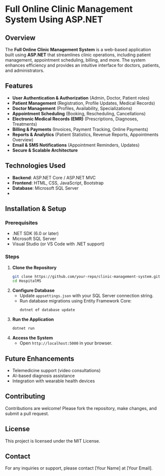 # Full Online Clinic Management System Using ASP.NET

## Overview
The **Full Online Clinic Management System** is a web-based application built using **ASP.NET** that streamlines clinic operations, including patient management, appointment scheduling, billing, and more. The system enhances efficiency and provides an intuitive interface for doctors, patients, and administrators.

## Features
- **User Authentication & Authorization** (Admin, Doctor, Patient roles)
- **Patient Management** (Registration, Profile Updates, Medical Records)
- **Doctor Management** (Profiles, Availability, Specializations)
- **Appointment Scheduling** (Booking, Rescheduling, Cancellations)
- **Electronic Medical Records (EMR)** (Prescriptions, Diagnoses, Treatments)
- **Billing & Payments** (Invoices, Payment Tracking, Online Payments)
- **Reports & Analytics** (Patient Statistics, Revenue Reports, Appointments Overview)
- **Email & SMS Notifications** (Appointment Reminders, Updates)
- **Secure & Scalable Architecture**

## Technologies Used
- **Backend**: ASP.NET Core / ASP.NET MVC
- **Frontend**: HTML, CSS, JavaScript, Bootstrap
- **Database**: Microsoft SQL Server
- 
## Installation & Setup
### Prerequisites
- .NET SDK (6.0 or later)
- Microsoft SQL Server
- Visual Studio (or VS Code with .NET support)

### Steps
1. **Clone the Repository**
   ```sh
   git clone https://github.com/your-repo/clinic-management-system.git
   cd HospitalMS
   ```
2. **Configure Database**
   - Update `appsettings.json` with your SQL Server connection string.
   - Run database migrations using Entity Framework Core:
     ```sh
     dotnet ef database update
     ```
3. **Run the Application**
   ```sh
   dotnet run
   ```
4. **Access the System**
   - Open `http://localhost:5000` in your browser.

## Future Enhancements
- Telemedicine support (video consultations)
- AI-based diagnosis assistance
- Integration with wearable health devices

## Contributing
Contributions are welcome! Please fork the repository, make changes, and submit a pull request.

## License
This project is licensed under the MIT License.

## Contact
For any inquiries or support, please contact [Your Name] at [Your Email].

